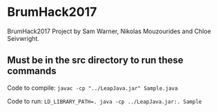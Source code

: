 # BrumHack2017
BrumHack2017 Project
by Sam Warner, Nikolas Mouzourides and Chloe Seivwright.

## Must be in the src directory to run these commands
Code to compile:
```javac -cp "../LeapJava.jar" Sample.java```

Code to run:
```LD_LIBRARY_PATH=. java -cp ../LeapJava.jar:. Sample```
